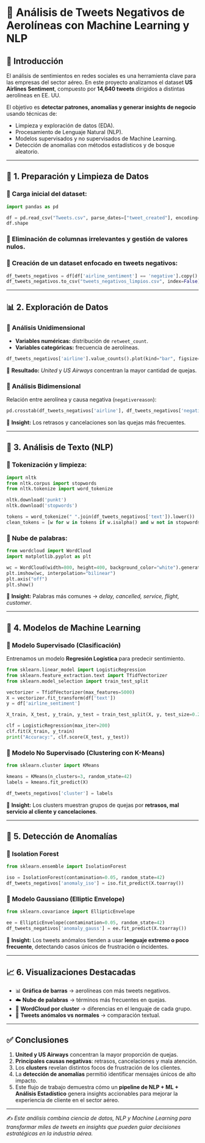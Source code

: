 # 🛫 Análisis de Tweets Negativos de Aerolíneas con Machine Learning y NLP

## 📌 Introducción
El análisis de sentimientos en redes sociales es una herramienta clave para las empresas del sector aéreo. En este proyecto analizamos el dataset **US Airlines Sentiment**, compuesto por **14,640 tweets** dirigidos a distintas aerolíneas en EE. UU.

El objetivo es **detectar patrones, anomalías y generar insights de negocio** usando técnicas de:

- Limpieza y exploración de datos (EDA).
- Procesamiento de Lenguaje Natural (NLP).
- Modelos supervisados y no supervisados de Machine Learning.
- Detección de anomalías con métodos estadísticos y de bosque aleatorio.

---

## 🧹 1. Preparación y Limpieza de Datos

### 🔹 Carga inicial del dataset:
```python
import pandas as pd

df = pd.read_csv("Tweets.csv", parse_dates=["tweet_created"], encoding="utf-8")
df.shape
```

### 🔹 Eliminación de columnas irrelevantes y gestión de valores nulos.

### 🔹 Creación de un dataset enfocado en tweets negativos:
```python
df_tweets_negativos = df[df['airline_sentiment'] == 'negative'].copy()
df_tweets_negativos.to_csv("tweets_negativos_limpios.csv", index=False)
```

---

## 📊 2. Exploración de Datos

### 🔹 Análisis Unidimensional
- **Variables numéricas:** distribución de `retweet_count`.
- **Variables categóricas:** frecuencia de aerolíneas.

```python
df_tweets_negativos['airline'].value_counts().plot(kind="bar", figsize=(8,4))
```

📌 **Resultado:** *United* y *US Airways* concentran la mayor cantidad de quejas.

### 🔹 Análisis Bidimensional
Relación entre aerolínea y causa negativa (`negativereason`):

```python
pd.crosstab(df_tweets_negativos['airline'], df_tweets_negativos['negativereason'])
```

📌 **Insight:** Los retrasos y cancelaciones son las quejas más frecuentes.

---

## 📝 3. Análisis de Texto (NLP)

### 🔹 Tokenización y limpieza:
```python
import nltk
from nltk.corpus import stopwords
from nltk.tokenize import word_tokenize

nltk.download('punkt')
nltk.download('stopwords')

tokens = word_tokenize(" ".join(df_tweets_negativos['text']).lower())
clean_tokens = [w for w in tokens if w.isalpha() and w not in stopwords.words('english')]
```

### 🔹 Nube de palabras:
```python
from wordcloud import WordCloud
import matplotlib.pyplot as plt

wc = WordCloud(width=800, height=400, background_color="white").generate(" ".join(clean_tokens))
plt.imshow(wc, interpolation="bilinear")
plt.axis("off")
plt.show()
```

📌 **Insight:** Palabras más comunes → *delay, cancelled, service, flight, customer*.

---

## 🤖 4. Modelos de Machine Learning

### 🔹 Modelo Supervisado (Clasificación)
Entrenamos un modelo **Regresión Logística** para predecir sentimiento.

```python
from sklearn.linear_model import LogisticRegression
from sklearn.feature_extraction.text import TfidfVectorizer
from sklearn.model_selection import train_test_split

vectorizer = TfidfVectorizer(max_features=5000)
X = vectorizer.fit_transform(df['text'])
y = df['airline_sentiment']

X_train, X_test, y_train, y_test = train_test_split(X, y, test_size=0.2)

clf = LogisticRegression(max_iter=200)
clf.fit(X_train, y_train)
print("Accuracy:", clf.score(X_test, y_test))
```

### 🔹 Modelo No Supervisado (Clustering con K-Means)
```python
from sklearn.cluster import KMeans

kmeans = KMeans(n_clusters=3, random_state=42)
labels = kmeans.fit_predict(X)

df_tweets_negativos['cluster'] = labels
```

📌 **Insight:** Los clusters muestran grupos de quejas por **retrasos, mal servicio al cliente y cancelaciones**.

---

## 🚨 5. Detección de Anomalías

### 🔹 Isolation Forest
```python
from sklearn.ensemble import IsolationForest

iso = IsolationForest(contamination=0.05, random_state=42)
df_tweets_negativos['anomaly_iso'] = iso.fit_predict(X.toarray())
```

### 🔹 Modelo Gaussiano (Elliptic Envelope)
```python
from sklearn.covariance import EllipticEnvelope

ee = EllipticEnvelope(contamination=0.05, random_state=42)
df_tweets_negativos['anomaly_gauss'] = ee.fit_predict(X.toarray())
```

📌 **Insight:** Los tweets anómalos tienden a usar **lenguaje extremo o poco frecuente**, detectando casos únicos de frustración o incidentes.

---

## 📈 6. Visualizaciones Destacadas
- 📊 **Gráfica de barras** → aerolíneas con más tweets negativos.  
- ☁️ **Nube de palabras** → términos más frecuentes en quejas.  
- 🔀 **WordCloud por cluster** → diferencias en el lenguaje de cada grupo.  
- 🚨 **Tweets anómalos vs normales** → comparación textual.  

---

## ✅ Conclusiones
1. **United y US Airways** concentran la mayor proporción de quejas.  
2. **Principales causas negativas**: retrasos, cancelaciones y mala atención.  
3. Los **clusters** revelan distintos focos de frustración de los clientes.  
4. La **detección de anomalías** permitió identificar mensajes únicos de alto impacto.  
5. Este flujo de trabajo demuestra cómo un **pipeline de NLP + ML + Análisis Estadístico** genera insights accionables para mejorar la experiencia de cliente en el sector aéreo.  

---

✍️ *Este análisis combina ciencia de datos, NLP y Machine Learning para transformar miles de tweets en insights que pueden guiar decisiones estratégicas en la industria aérea.*
